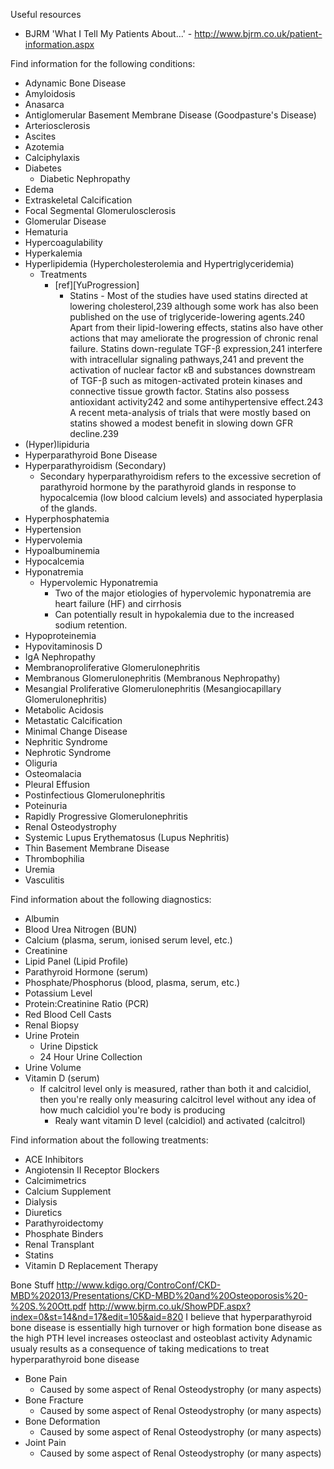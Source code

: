 Useful resources

- BJRM 'What I Tell My Patients About...' - http://www.bjrm.co.uk/patient-information.aspx

Find information for the following conditions:

- Adynamic Bone Disease
- Amyloidosis
- Anasarca
- Antiglomerular Basement Membrane Disease (Goodpasture's Disease)
- Arteriosclerosis
- Ascites
- Azotemia
- Calciphylaxis
- Diabetes
    - Diabetic Nephropathy
- Edema
- Extraskeletal Calcification
- Focal Segmental Glomerulosclerosis
- Glomerular Disease
- Hematuria
- Hypercoagulability
- Hyperkalemia
- Hyperlipidemia (Hypercholesterolemia and Hypertriglyceridemia)
    - Treatments
        - [ref][YuProgression]
            - Statins - Most of the studies have used statins directed at lowering cholesterol,239 although some work has also been published on the use of triglyceride-lowering agents.240 Apart from their lipid-lowering effects, statins also have other actions that may ameliorate the progression of chronic renal failure. Statins down-regulate TGF-β expression,241 interfere with intracellular signaling pathways,241 and prevent the activation of nuclear factor κB and substances downstream of TGF-β such as mitogen-activated protein kinases and connective tissue growth factor. Statins also possess antioxidant activity242 and some antihypertensive effect.243 A recent meta-analysis of trials that were mostly based on statins showed a modest benefit in slowing down GFR decline.239
- (Hyper)lipiduria
- Hyperparathyroid Bone Disease
- Hyperparathyroidism (Secondary)
    - Secondary hyperparathyroidism refers to the excessive secretion of parathyroid hormone by the parathyroid glands in response to hypocalcemia (low blood calcium levels) and associated hyperplasia of the glands.
- Hyperphosphatemia
- Hypertension
- Hypervolemia
- Hypoalbuminemia
- Hypocalcemia
- Hyponatremia
    - Hypervolemic Hyponatremia
        - Two of the major etiologies of hypervolemic hyponatremia are heart failure (HF) and cirrhosis
        - Can potentially result in hypokalemia due to the increased sodium retention.
- Hypoproteinemia
- Hypovitaminosis D
- IgA Nephropathy
- Membranoproliferative Glomerulonephritis
- Membranous Glomerulonephritis (Membranous Nephropathy)
- Mesangial Proliferative Glomerulonephritis (Mesangiocapillary Glomerulonephritis)
- Metabolic Acidosis
- Metastatic Calcification
- Minimal Change Disease
- Nephritic Syndrome
- Nephrotic Syndrome
- Oliguria
- Osteomalacia
- Pleural Effusion
- Postinfectious Glomerulonephritis
- Poteinuria
- Rapidly Progressive Glomerulonephritis
- Renal Osteodystrophy
- Systemic Lupus Erythematosus (Lupus Nephritis)
- Thin Basement Membrane Disease
- Thrombophilia
- Uremia
- Vasculitis

Find information about the following diagnostics:

- Albumin
- Blood Urea Nitrogen (BUN)
- Calcium (plasma, serum, ionised serum level, etc.)
- Creatinine
- Lipid Panel (Lipid Profile)
- Parathyroid Hormone (serum)
- Phosphate/Phosphorus (blood, plasma, serum, etc.)
- Potassium Level
- Protein:Creatinine Ratio (PCR)
- Red Blood Cell Casts
- Renal Biopsy
- Urine Protein
    - Urine Dipstick
    - 24 Hour Urine Collection
- Urine Volume
- Vitamin D (serum)
    - If calcitrol level only is measured, rather than both it and calcidiol, then you're really only measuring calcitrol level without any idea of how much calcidiol you're body is producing
        - Realy want vitamin D level (calcidiol) and activated (calcitrol)

Find information about the following treatments:

- ACE Inhibitors
- Angiotensin II Receptor Blockers
- Calcimimetrics
- Calcium Supplement
- Dialysis
- Diuretics
- Parathyroidectomy
- Phosphate Binders
- Renal Transplant
- Statins
- Vitamin D Replacement Therapy



Bone Stuff
http://www.kdigo.org/ControConf/CKD-MBD%202013/Presentations/CKD-MBD%20and%20Osteoporosis%20-%20S.%20Ott.pdf
http://www.bjrm.co.uk/ShowPDF.aspx?index=0&st=14&nd=17&edit=105&aid=820
I believe that hyperparathyroid bone disease is essentially high turnover or high formation bone disease as the high PTH level increases osteoclast and osteoblast activity
Adynamic usualy results as a consequence of taking medications to treat hyperparathyroid bone disease
- Bone Pain
    - Caused by some aspect of Renal Osteodystrophy (or many aspects)
- Bone Fracture
    - Caused by some aspect of Renal Osteodystrophy (or many aspects)
- Bone Deformation
    - Caused by some aspect of Renal Osteodystrophy (or many aspects)
- Joint Pain
    - Caused by some aspect of Renal Osteodystrophy (or many aspects)